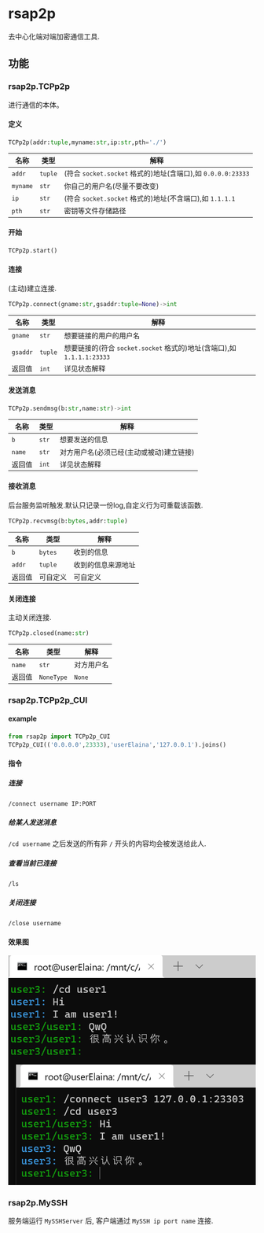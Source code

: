 # rsap2p

去中心化端对端加密通信工具.

## 功能

### rsap2p.TCPp2p
进行通信的本体。

#### 定义

```py
TCPp2p(addr:tuple,myname:str,ip:str,pth='./')
```

|名称|类型|解释|
|-|-|-|
|`addr`     |`tuple`|(符合 `socket.socket` 格式的)地址(含端口),如 `0.0.0.0:23333`|
|`myname`   |`str`  |你自己的用户名(尽量不要改变)|
|`ip`       |`str`  |(符合 `socket.socket` 格式的)地址(不含端口),如 `1.1.1.1`|
|`pth`      |`str`  |密钥等文件存储路径|

#### 开始

```py
TCPp2p.start()
```

#### 连接

(主动)建立连接.

```py
TCPp2p.connect(gname:str,gsaddr:tuple=None)->int
```

|名称|类型|解释|
|-|-|-|
|`gname`    |`str`  |想要链接的用户的用户名|
|`gsaddr`   |`tuple`|想要链接的(符合 `socket.socket` 格式的)地址(含端口),如 `1.1.1.1:23333`|
|返回值     |`int`  |详见状态解释|

#### 发送消息

```py
TCPp2p.sendmsg(b:str,name:str)->int
```

|名称|类型|解释|
|-|-|-|
|`b`        |`str`  |想要发送的信息|
|`name`     |`str`  |对方用户名(必须已经(主动或被动)建立链接)|
|返回值     |`int`  |详见状态解释|

#### 接收消息

后台服务监听触发.默认只记录一份log,自定义行为可重载该函数.

```py
TCPp2p.recvmsg(b:bytes,addr:tuple)
```

|名称|类型|解释|
|-|-|-|
|`b`        |`bytes`|收到的信息|
|`addr`     |`tuple`|收到的信息来源地址|
|返回值     |可自定义|可自定义|

#### 关闭连接

主动关闭连接.

```py
TCPp2p.closed(name:str)
```

|名称|类型|解释|
|-|-|-|
|`name`     |`str`      |对方用户名|
|返回值     |`NoneType` |`None`|

### rsap2p.TCPp2p_CUI

#### example
```py
from rsap2p import TCPp2p_CUI
TCPp2p_CUI(('0.0.0.0',23333),'userElaina','127.0.0.1').joins()
```

#### 指令

##### 连接
`/connect username IP:PORT`

##### 给某人发送消息
`/cd username`
之后发送的所有非 `/` 开头的内容均会被发送给此人.

##### 查看当前已连接
`/ls`

##### 关闭连接
`/close username`

#### 效果图
![img](log/cui.png)

### rsap2p.MySSH
服务端运行 `MySSHServer` 后, 客户端通过 `MySSH ip port name` 连接.